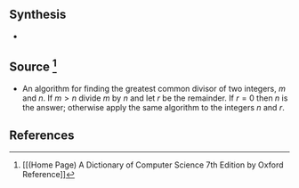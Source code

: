 ## Synthesis
- 
## Source [^1]
- An algorithm for finding the greatest common divisor of two integers, $m$ and $n$. If $m>n$ divide $m$ by $n$ and let $r$ be the remainder. If $r=0$ then $n$ is the answer; otherwise apply the same algorithm to the integers $n$ and $r$.
## References

[^1]: [[(Home Page) A Dictionary of Computer Science 7th Edition by Oxford Reference]]